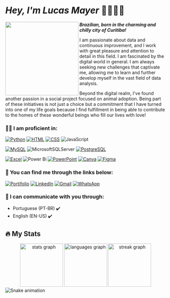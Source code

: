# _Hey, I'm Lucas Mayer_ 🤙🏻🖐🏻
<img align="left" height="230" src="https://i.pinimg.com/originals/fe/cc/a9/fecca98ca4df2b657860061a13b800e2.jpg"  />
  
  ***Brazilian, born in the charming and chilly city of Curitiba!***

I am passionate about data and continuous improvement, and I work with great pleasure and attention to detail in this field. I am fascinated by the digital world in general. I am always seeking new challenges that captivate me, allowing me to learn and further develop myself in the vast field of data analysis.

Beyond the digital realm, I've found another passion in a social project focused on animal adoption. Being part of these initiatives is not just a choice but a commitment that I have turned into one of my life goals because I find fulfillment in being able to contribute to the homes of these wonderful beings who fill our lives with love!



### 💪🏻 I am proficient in:
[![Python](https://img.shields.io/badge/Python-3776AB?style=for-the-badge&logo=python&logoColor=white)]()
[![HTML](https://img.shields.io/badge/HTML-239120?style=for-the-badge&logo=html5&logoColor=white)]()
[![CSS](https://img.shields.io/badge/CSS-239120?&style=for-the-badge&logo=css3&logoColor=white)]()
![JavaScript](https://img.shields.io/badge/javascript-%23323330.svg?style=for-the-badge&logo=javascript&logoColor=%23F7DF1E)

[![MySQL](https://img.shields.io/badge/MySQL-005C84?style=for-the-badge&logo=mysql&logoColor=white)]()
![MicrosoftSQLServer](https://img.shields.io/badge/Microsoft%20SQL%20Server-CC2927?style=for-the-badge&logo=microsoft%20sql%20server&logoColor=white)
[![PostgreSQL](https://img.shields.io/badge/PostgreSQL-316192?style=for-the-badge&logo=postgresql&logoColor=white)]()

[![Excel](https://img.shields.io/badge/Microsoft_Excel-217346?style=for-the-badge&logo=microsoft-excel&logoColor=white)]()
![Power Bi](https://img.shields.io/badge/power_bi-F2C811?style=for-the-badge&logo=powerbi&logoColor=black)
[![PowerPoint](https://img.shields.io/badge/Microsoft_PowerPoint-B7472A?style=for-the-badge&logo=microsoft-powerpoint&logoColor=white)]()
[![Canva](https://img.shields.io/badge/Canva-%2300C4CC.svg?&style=for-the-badge&logo=Canva&logoColor=white)]()
[![Figma](https://img.shields.io/badge/Figma-F24E1E?style=for-the-badge&logo=figma&logoColor=white)]()


### 👀 You can find me through the links below:
[![Portifolio](https://img.shields.io/badge/website-000000?style=for-the-badge&logo=About.me&logoColor=white)](https://contatolucasmayer.wixsite.com/lemportifolio)
[![LinkedIn](https://img.shields.io/badge/LinkedIn-0077B5?style=for-the-badge&logo=linkedin&logoColor=white)](https://www.linkedin.com/in/lucasmayer00/)
[![Gmail](https://img.shields.io/badge/Gmail-D14836?style=for-the-badge&logo=gmail&logoColor=white)](https://mail.google.com/mail/u/0/?fs=1&tf=cm&source=mailto&to=contato.lucasmayer@gmail.com)
[![WhatsApp](https://img.shields.io/badge/WhatsApp-25D366?style=for-the-badge&logo=whatsapp&logoColor=white)](https://encurtador.com.br/hVuIR)



### 🏁 I can communicate with you through:
- Portuguese (PT-BR) ✔️
- English (EN-US) ✔️



## 🔥 My Stats
<div align="center">
  <img src="https://github-readme-stats.vercel.app/api?username=lucasmayeer&hide_title=false&hide_rank=false&show_icons=true&include_all_commits=true&count_private=true&disable_animations=false&theme=dracula&locale=en&hide_border=true&order=1&custom_title=Stats" height="135" alt="stats graph"  />
  <img src="https://github-readme-stats.vercel.app/api/top-langs?username=lucasmayeer&locale=en&hide_title=false&layout=compact&card_width=320&langs_count=5&theme=dracula&hide_border=true&order=2&custom_title=Languages" height="135" alt="languages graph"  />
  <img src="https://streak-stats.demolab.com?user=lucasmayeer&locale=en&mode=weekly&theme=dracula&hide_border=true&border_radius=0&order=3" height="135" alt="streak graph"  />
</div>

<img src="https://raw.githubusercontent.com/lucasmayeer/lucasmayeer/output/snake.svg" alt="Snake animation" />





